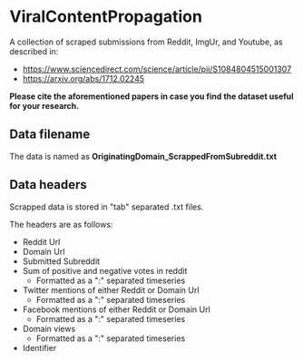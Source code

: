# ViralContentPropagation

A collection of scraped submissions from Reddit, ImgUr, and Youtube, as described in:
  - https://www.sciencedirect.com/science/article/pii/S1084804515001307
  - https://arxiv.org/abs/1712.02245

**Please cite the aforementioned papers in case you find the dataset useful for your research.**

## Data filename

The data is named as **OriginatingDomain_ScrappedFromSubreddit.txt**

## Data headers

Scrapped data is stored in "tab" separated .txt files.

The headers are as follows:
- Reddit Url
- Domain Url
- Submitted Subreddit
- Sum of positive and negative votes in reddit
  - Formatted as a ":" separated timeseries
- Twitter mentions of either Reddit or Domain Url
  - Formatted as a ":" separated timeseries
- Facebook mentions of either Reddit or Domain Url
  - Formatted as a ":" separated timeseries
- Domain views
  - Formatted as a ":" separated timeseries
- Identifier
